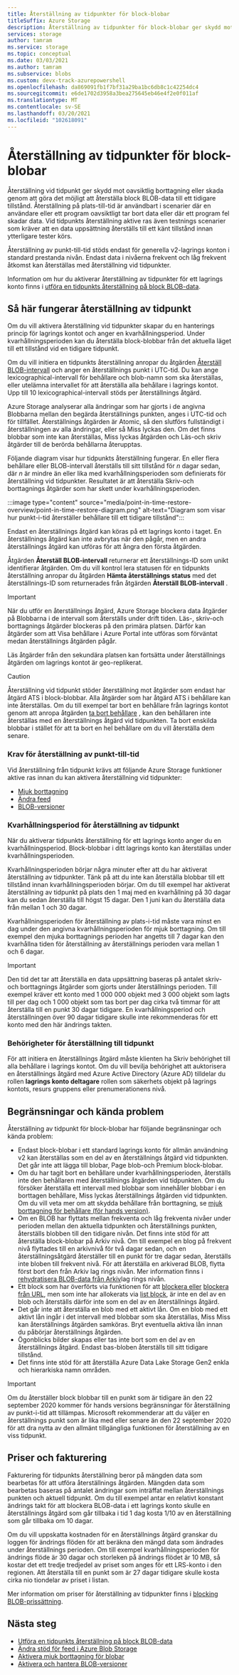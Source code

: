 ```yaml
---
title: Återställning av tidpunkter för block-blobar
titleSuffix: Azure Storage
description: Återställning av tidpunkter för block-blobar ger skydd mot oavsiktlig borttagning eller skada genom att göra det möjligt att återställa ett lagrings konto till dess tidigare tillstånd vid en viss tidpunkt.
services: storage
author: tamram
ms.service: storage
ms.topic: conceptual
ms.date: 03/03/2021
ms.author: tamram
ms.subservice: blobs
ms.custom: devx-track-azurepowershell
ms.openlocfilehash: da869091fb1f7bf31a29ba1bc6db8c1c42254dc4
ms.sourcegitcommit: e6de1702d3958a3bea275645eb46e4f2e0f011af
ms.translationtype: MT
ms.contentlocale: sv-SE
ms.lasthandoff: 03/20/2021
ms.locfileid: "102618091"
---
```

# <a name="point-in-time-restore-for-block-blobs"></a>Återställning av tidpunkter för block-blobar

Återställning vid tidpunkt ger skydd mot oavsiktlig borttagning eller skada genom att göra det möjligt att återställa block BLOB-data till ett tidigare tillstånd. Återställning på plats-till-tid är användbart i scenarier där en användare eller ett program oavsiktligt tar bort data eller där ett program fel skadar data. Vid tidpunkts återställning aktive ras även testnings scenarier som kräver att en data uppsättning återställs till ett känt tillstånd innan ytterligare tester körs.

Återställning av punkt-till-tid stöds endast för generella v2-lagrings konton i standard prestanda nivån. Endast data i nivåerna frekvent och låg frekvent åtkomst kan återställas med återställning vid tidpunkter.

Information om hur du aktiverar återställning av tidpunkter för ett lagrings konto finns i [utföra en tidpunkts återställning på block BLOB-data](point-in-time-restore-manage.md).

## <a name="how-point-in-time-restore-works"></a>Så här fungerar återställning av tidpunkt

Om du vill aktivera återställning vid tidpunkter skapar du en hanterings princip för lagrings kontot och anger en kvarhållningsperiod. Under kvarhållningsperioden kan du återställa block-blobbar från det aktuella läget till ett tillstånd vid en tidigare tidpunkt.

Om du vill initiera en tidpunkts återställning anropar du åtgärden [Återställ BLOB-intervall](/rest/api/storagerp/storageaccounts/restoreblobranges) och anger en återställnings punkt i UTC-tid. Du kan ange lexicographical-intervall för behållare och blob-namn som ska återställas, eller utelämna intervallet för att återställa alla behållare i lagrings kontot. Upp till 10 lexicographical-intervall stöds per återställnings åtgärd.

Azure Storage analyserar alla ändringar som har gjorts i de angivna Blobbarna mellan den begärda återställnings punkten, anges i UTC-tid och för tillfället. Återställnings åtgärden är Atomic, så den slutförs fullständigt i återställningen av alla ändringar, eller så Miss lyckas den. Om det finns blobbar som inte kan återställas, Miss lyckas åtgärden och Läs-och skriv åtgärder till de berörda behållarna återupptas.

Följande diagram visar hur tidpunkts återställning fungerar. En eller flera behållare eller BLOB-intervall återställs till sitt tillstånd för *n* dagar sedan, där *n* är mindre än eller lika med kvarhållningsperioden som definierats för återställning vid tidpunkter. Resultatet är att återställa Skriv-och borttagnings åtgärder som har skett under kvarhållningsperioden.

:::image type="content" source="media/point-in-time-restore-overview/point-in-time-restore-diagram.png" alt-text="Diagram som visar hur punkt-i-tid återställer behållare till ett tidigare tillstånd":::

Endast en återställnings åtgärd kan köras på ett lagrings konto i taget. En återställnings åtgärd kan inte avbrytas när den pågår, men en andra återställnings åtgärd kan utföras för att ångra den första åtgärden.

Åtgärden **Återställ BLOB-intervall** returnerar ett återställnings-ID som unikt identifierar åtgärden. Om du vill kontrol lera statusen för en tidpunkts återställning anropar du åtgärden **Hämta återställnings status** med det återställnings-ID som returnerades från åtgärden **Återställ BLOB-intervall** .

> [!IMPORTANT]
> När du utför en återställnings åtgärd, Azure Storage blockera data åtgärder på Blobbarna i de intervall som återställs under drift tiden. Läs-, skriv-och borttagnings åtgärder blockeras på den primära platsen. Därför kan åtgärder som att Visa behållare i Azure Portal inte utföras som förväntat medan återställnings åtgärden pågår.
>
> Läs åtgärder från den sekundära platsen kan fortsätta under återställnings åtgärden om lagrings kontot är geo-replikerat.

> [!CAUTION]
> Återställning vid tidpunkt stöder återställning mot åtgärder som endast har åtgärd ATS i block-blobbar. Alla åtgärder som har åtgärd ATS i behållare kan inte återställas. Om du till exempel tar bort en behållare från lagrings kontot genom att anropa åtgärden [ta bort behållare](/rest/api/storageservices/delete-container) , kan den behållaren inte återställas med en återställnings åtgärd vid tidpunkten. Ta bort enskilda blobbar i stället för att ta bort en hel behållare om du vill återställa dem senare.

### <a name="prerequisites-for-point-in-time-restore"></a>Krav för återställning av punkt-till-tid

Vid återställning från tidpunkt krävs att följande Azure Storage funktioner aktive ras innan du kan aktivera återställning vid tidpunkter:

- [Mjuk borttagning](./soft-delete-blob-overview.md)
- [Ändra feed](storage-blob-change-feed.md)
- [BLOB-versioner](versioning-overview.md)

### <a name="retention-period-for-point-in-time-restore"></a>Kvarhållningsperiod för återställning av tidpunkt

När du aktiverar tidpunkts återställning för ett lagrings konto anger du en kvarhållningsperiod. Block-blobbar i ditt lagrings konto kan återställas under kvarhållningsperioden.

Kvarhållningsperioden börjar några minuter efter att du har aktiverat återställning av tidpunkter. Tänk på att du inte kan återställa blobbar till ett tillstånd innan kvarhållningsperioden börjar. Om du till exempel har aktiverat återställning av tidpunkt på plats den 1 maj med en kvarhållning på 30 dagar kan du sedan återställa till högst 15 dagar. Den 1 juni kan du återställa data från mellan 1 och 30 dagar.

Kvarhållningsperioden för återställning av plats-i-tid måste vara minst en dag under den angivna kvarhållningsperioden för mjuk borttagning. Om till exempel den mjuka borttagnings perioden har angetts till 7 dagar kan den kvarhållna tiden för återställning av återställnings perioden vara mellan 1 och 6 dagar.

> [!IMPORTANT]
> Den tid det tar att återställa en data uppsättning baseras på antalet skriv-och borttagnings åtgärder som gjorts under återställnings perioden. Till exempel kräver ett konto med 1 000 000 objekt med 3 000 objekt som lagts till per dag och 1 000 objekt som tas bort per dag cirka två timmar för att återställa till en punkt 30 dagar tidigare. En kvarhållningsperiod och återställningen över 90 dagar tidigare skulle inte rekommenderas för ett konto med den här ändrings takten.

### <a name="permissions-for-point-in-time-restore"></a>Behörigheter för återställning till tidpunkt

För att initiera en återställnings åtgärd måste klienten ha Skriv behörighet till alla behållare i lagrings kontot. Om du vill bevilja behörighet att auktorisera en återställnings åtgärd med Azure Active Directory (Azure AD) tilldelar du rollen **lagrings konto deltagare** rollen som säkerhets objekt på lagrings kontots, resurs gruppens eller prenumerationens nivå.

## <a name="limitations-and-known-issues"></a>Begränsningar och kända problem

Återställning av tidpunkt för block-blobar har följande begränsningar och kända problem:

- Endast block-blobar i ett standard lagrings konto för allmän användning v2 kan återställas som en del av en återställnings åtgärd vid tidpunkten. Det går inte att lägga till blobar, Page blob-och Premium block-blobar. 
- Om du har tagit bort en behållare under kvarhållningsperioden, återställs inte den behållaren med återställnings åtgärden vid tidpunkten. Om du försöker återställa ett intervall med blobbar som innehåller blobbar i en borttagen behållare, Miss lyckas återställnings åtgärden vid tidpunkten. Om du vill veta mer om att skydda behållare från borttagning, se [mjuk borttagning för behållare (för hands version)](soft-delete-container-overview.md).
- Om en BLOB har flyttats mellan frekventa och låg frekventa nivåer under perioden mellan den aktuella tidpunkten och återställnings punkten, återställs blobben till den tidigare nivån. Det finns inte stöd för att återställa block-blobar på Arkiv nivå. Om till exempel en blog på frekvent nivå flyttades till en arkivnivå för två dagar sedan, och en återställningsåtgärd återställer till en punkt för tre dagar sedan, återställs inte bloben till frekvent nivå. För att återställa en arkiverad BLOB, flytta först bort den från Arkiv lag rings nivån. Mer information finns i [rehydratisera BLOB-data från Arkiv](storage-blob-rehydration.md)lag rings nivån.
- Ett block som har överförts via funktionen för att [blockera eller](/rest/api/storageservices/put-block) [blockera från URL](/rest/api/storageservices/put-block-from-url), men som inte har allokerats via [list block](/rest/api/storageservices/put-block-list), är inte en del av en blob och återställs därför inte som en del av en återställnings åtgärd.
- Det går inte att återställa en blob med ett aktivt lån. Om en blob med ett aktivt lån ingår i det intervall med blobbar som ska återställas, Miss Miss kan återställnings åtgärden samköras. Bryt eventuella aktiva lån innan du påbörjar återställnings åtgärden.
- Ögonblicks bilder skapas eller tas inte bort som en del av en återställnings åtgärd. Endast bas-bloben återställs till sitt tidigare tillstånd.
- Det finns inte stöd för att återställa Azure Data Lake Storage Gen2 enkla och hierarkiska namn områden.

> [!IMPORTANT]
> Om du återställer block blobbar till en punkt som är tidigare än den 22 september 2020 kommer för hands versions begränsningar för återställning av punkt-i-tid att tillämpas. Microsoft rekommenderar att du väljer en återställnings punkt som är lika med eller senare än den 22 september 2020 för att dra nytta av den allmänt tillgängliga funktionen för återställning av en viss tidpunkt.

## <a name="pricing-and-billing"></a>Priser och fakturering

Fakturering för tidpunkts återställning beror på mängden data som bearbetas för att utföra återställnings åtgärden. Mängden data som bearbetas baseras på antalet ändringar som inträffat mellan återställnings punkten och aktuell tidpunkt. Om du till exempel antar en relativt konstant ändrings takt för att blockera BLOB-data i ett lagrings konto skulle en återställnings åtgärd som går tillbaka i tid 1 dag kosta 1/10 av en återställning som går tillbaka om 10 dagar.

Om du vill uppskatta kostnaden för en återställnings åtgärd granskar du loggen för ändrings flöden för att beräkna den mängd data som ändrades under återställnings perioden. Om till exempel kvarhållningsperioden för ändrings flöde är 30 dagar och storleken på ändrings flödet är 10 MB, så kostar det ett tredje tredjedel av priset som anges för ett LRS-konto i den regionen. Att återställa till en punkt som är 27 dagar tidigare skulle kosta cirka nio tiondelar av priset i listan.

Mer information om priser för återställning av tidpunkter finns i [blocking BLOB-prissättning](https://azure.microsoft.com/pricing/details/storage/blobs/).

## <a name="next-steps"></a>Nästa steg

- [Utföra en tidpunkts återställning på block BLOB-data](point-in-time-restore-manage.md)
- [Ändra stöd för feed i Azure Blob Storage](storage-blob-change-feed.md)
- [Aktivera mjuk borttagning för blobar](./soft-delete-blob-enable.md)
- [Aktivera och hantera BLOB-versioner](versioning-enable.md)
